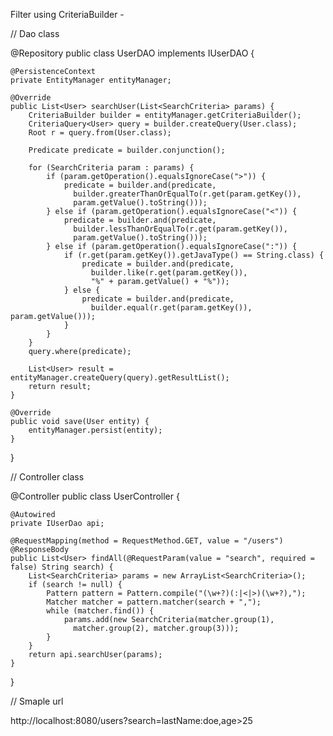 Filter using CriteriaBuilder -

// Dao class

@Repository
public class UserDAO implements IUserDAO {
 
    @PersistenceContext
    private EntityManager entityManager;
 
    @Override
    public List<User> searchUser(List<SearchCriteria> params) {
        CriteriaBuilder builder = entityManager.getCriteriaBuilder();
        CriteriaQuery<User> query = builder.createQuery(User.class);
        Root r = query.from(User.class);
 
        Predicate predicate = builder.conjunction();
 
        for (SearchCriteria param : params) {
            if (param.getOperation().equalsIgnoreCase(">")) {
                predicate = builder.and(predicate, 
                  builder.greaterThanOrEqualTo(r.get(param.getKey()), 
                  param.getValue().toString()));
            } else if (param.getOperation().equalsIgnoreCase("<")) {
                predicate = builder.and(predicate, 
                  builder.lessThanOrEqualTo(r.get(param.getKey()), 
                  param.getValue().toString()));
            } else if (param.getOperation().equalsIgnoreCase(":")) {
                if (r.get(param.getKey()).getJavaType() == String.class) {
                    predicate = builder.and(predicate, 
                      builder.like(r.get(param.getKey()), 
                      "%" + param.getValue() + "%"));
                } else {
                    predicate = builder.and(predicate, 
                      builder.equal(r.get(param.getKey()), param.getValue()));
                }
            }
        }
        query.where(predicate);
 
        List<User> result = entityManager.createQuery(query).getResultList();
        return result;
    }
 
    @Override
    public void save(User entity) {
        entityManager.persist(entity);
    }
}

// Controller class

@Controller
public class UserController {
 
    @Autowired
    private IUserDao api;
 
    @RequestMapping(method = RequestMethod.GET, value = "/users")
    @ResponseBody
    public List<User> findAll(@RequestParam(value = "search", required = false) String search) {
        List<SearchCriteria> params = new ArrayList<SearchCriteria>();
        if (search != null) {
            Pattern pattern = Pattern.compile("(\w+?)(:|<|>)(\w+?),");
            Matcher matcher = pattern.matcher(search + ",");
            while (matcher.find()) {
                params.add(new SearchCriteria(matcher.group(1), 
                  matcher.group(2), matcher.group(3)));
            }
        }
        return api.searchUser(params);
    }
}

// Smaple url 

http://localhost:8080/users?search=lastName:doe,age>25
